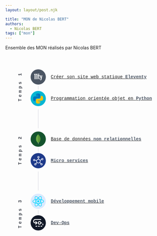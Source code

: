 ```yaml
---
layout: layout/post.njk

title: "MON de Nicolas BERT"
authors:
  - Nicolas BERT
tags: ["mon"]
---
```


<!-- début résumé -->

Ensemble des MON réalisés par Nicolas BERT

<!-- fin résumé -->

<div class="container">
        <div class="container-temps">
            <div>Temps 1</div>
            <div>Temps 2</div>
            <div>Temps 3</div>
        </div>
        <div class="container-mon">
            <div class="mon margin-top">
                <div class="icon eleventy">
                    <svg xmlns="http://www.w3.org/2000/svg" aria-hidden="true" focusable="false"
                        viewBox="0 0 15694 21860">
                        <path fill="#fff" stroke="#fff" stroke-miterlimit="10" stroke-width="280"
                            d="M5622 14101c-90 0-135-120-135-361V7789c0-115-23-169-70-162l-431 108c-79 7-118-72-118-237v-517c0-143 43-224 129-242l1422-366c11-3 27-5 48-5 79 0 118 84 118 253v7120c0 241-47 361-140 361zm3683 11c-144 0-268-10-374-30s-216-65-331-135-209-166-283-288-134-293-180-512-70-479-70-781V9604c0-72-20-108-59-108h-334c-90 0-135-86-135-258v-291c0-176 45-264 135-264h334c39 0 59-48 59-145l97-2095c11-190 57-285 140-285h539c90 0 135 95 135 285v2095c0 97 21 145 65 145h687c90 0 135 88 135 264v291c0 172-45 258-135 258h-689c-25 0-42 6-51 19-9 12-13 42-13 89v2779c0 208 13 382 40 520s66 240 118 304 104 108 156 129c52 22 116 32 191 32h382c97 0 145 67 145 199v323c0 147-52 221-156 221zm2067 646c82 0 154-67 215-202s92-326 92-574c0-58-36-257-108-598l-1056-4389c-7-50-11-90-11-119 0-129 27-194 81-194h652c50 0 91 17 124 51s58 103 75 207l700 3705c14 43 23 65 27 65 14 0 22-20 22-59l549-3695c14-108 37-180 67-218s69-57 116-57h452c61 0 92 70 92 210 0 32-4 74-11 124l-959 4993c-75 413-158 729-248 948s-190 368-302 447a776 776 0 01-442 124h-54c-291 0-488-77-592-232-29-32-43-115-43-248 0-266 43-399 129-399 7 0 72 18 194 54 124 38 203 56 239 56zm-8460-647c-90 0-135-120-135-361V7799c0-115-23-169-70-162l-431 108c-79 7-118-72-118-237v-517c0-143 43-224 129-242l1423-367c11-3 27-5 48-5 79 0 118 84 118 253v7120c0 241-47 361-140 361z" />
                    </svg>
                </div>
                <span class="link"></span>
                <a href="./mes-mon/statique-eleventy">
                    Créer son site web statique
                    <span class="bold">Eleventy</span>
                </a>
            </div>
            <div class="mon margin-bottom">
                <div class="icon python">
                    <svg xmlns="http://www.w3.org/2000/svg" x="0px" y="0px" width="48" height="48"
                        viewBox="0 0 48 48" style=" fill:#000000;">
                        <path fill="#0277BD"
                            d="M24.047,5c-1.555,0.005-2.633,0.142-3.936,0.367c-3.848,0.67-4.549,2.077-4.549,4.67V14h9v2H15.22h-4.35c-2.636,0-4.943,1.242-5.674,4.219c-0.826,3.417-0.863,5.557,0,9.125C5.851,32.005,7.294,34,9.931,34h3.632v-5.104c0-2.966,2.686-5.896,5.764-5.896h7.236c2.523,0,5-1.862,5-4.377v-8.586c0-2.439-1.759-4.263-4.218-4.672C27.406,5.359,25.589,4.994,24.047,5z M19.063,9c0.821,0,1.5,0.677,1.5,1.502c0,0.833-0.679,1.498-1.5,1.498c-0.837,0-1.5-0.664-1.5-1.498C17.563,9.68,18.226,9,19.063,9z">
                        </path>
                        <path fill="#FFC107"
                            d="M23.078,43c1.555-0.005,2.633-0.142,3.936-0.367c3.848-0.67,4.549-2.077,4.549-4.67V34h-9v-2h9.343h4.35c2.636,0,4.943-1.242,5.674-4.219c0.826-3.417,0.863-5.557,0-9.125C41.274,15.995,39.831,14,37.194,14h-3.632v5.104c0,2.966-2.686,5.896-5.764,5.896h-7.236c-2.523,0-5,1.862-5,4.377v8.586c0,2.439,1.759,4.263,4.218,4.672C19.719,42.641,21.536,43.006,23.078,43z M28.063,39c-0.821,0-1.5-0.677-1.5-1.502c0-0.833,0.679-1.498,1.5-1.498c0.837,0,1.5,0.664,1.5,1.498C29.563,38.32,28.899,39,28.063,39z">
                        </path>
                    </svg>
                </div>
                <span class="link"></span>
                <a href="./mes-mon/poo-python">
                    Programmation orientée objet en
                    <span class="bold">Python</span>
                </a>
            </div>
            <div class="mon margin-top">
                <div class="icon mongo">
                    <svg xmlns="http://www.w3.org/2000/svg" width="64" height="64" viewBox="0 0 32 32">
                        <path
                            d="M15.9.087l.854 1.604c.192.296.4.558.645.802.715.715 1.394 1.464 2.004 2.266 1.447 1.9 2.423 4.01 3.12 6.292.418 1.394.645 2.824.662 4.27.07 4.323-1.412 8.035-4.4 11.12-.488.488-1.01.94-1.57 1.342-.296 0-.436-.227-.558-.436-.227-.383-.366-.82-.436-1.255-.105-.523-.174-1.046-.14-1.586v-.244C16.057 24.21 15.796.21 15.9.087z"
                            fill="#599636" />
                        <path
                            d="M15.9.034c-.035-.07-.07-.017-.105.017.017.35-.105.662-.296.96-.21.296-.488.523-.767.767-1.55 1.342-2.77 2.963-3.747 4.776-1.3 2.44-1.97 5.055-2.16 7.808-.087.993.314 4.497.627 5.508.854 2.684 2.388 4.933 4.375 6.885.488.47 1.01.906 1.55 1.325.157 0 .174-.14.21-.244a4.78 4.78 0 0 0 .157-.68l.35-2.614L15.9.034z"
                            fill="#6cac48" />
                        <path
                            d="M16.754 28.845c.035-.4.227-.732.436-1.063-.21-.087-.366-.26-.488-.453-.105-.174-.192-.383-.26-.575-.244-.732-.296-1.5-.366-2.248v-.453c-.087.07-.105.662-.105.75a17.37 17.37 0 0 1-.314 2.353c-.052.314-.087.627-.28.906 0 .035 0 .07.017.122.314.924.4 1.865.453 2.824v.35c0 .418-.017.33.33.47.14.052.296.07.436.174.105 0 .122-.087.122-.157l-.052-.575v-1.604c-.017-.28.035-.558.07-.82z"
                            fill="#c2bfbf" />
                    </svg>
                </div>
                <span class="link"></span>
                <a href="./mes-mon/bdd-sql">
                    Base de données
                    <span class="bold">non relationnelles</span>
                </a>
            </div>
            <div class="mon margin-bottom">
                <div class="icon micro">
                    <svg fill="white" version="1.1" xmlns="http://www.w3.org/2000/svg"
                        viewBox="0 0 226.99 226.99" xmlns:xlink="http://www.w3.org/1999/xlink"
                        enable-background="new 0 0 226.99 226.99">
                        <g>
                            <path
                                d="m224.248,67.252c-2.908-5.432-7.757-9.405-13.654-11.189-5.897-1.785-12.136-1.165-17.567,1.743-5.431,2.909-9.405,7.758-11.189,13.655-1.189,3.928-1.286,8.004-0.376,11.895l-24.905,13.336c-7.575-10.635-19.383-18.044-32.95-19.751v-21.253c9.818-2.648 17.065-11.626 17.065-22.269 0-12.718-10.347-23.065-23.065-23.065s-23.066,10.347-23.066,23.066c0,10.643 7.248,19.621 17.065,22.269v21.251c-17.328,2.181-31.795,13.664-38.223,29.284l-27.257-7.344c0.006-3.997-1.012-7.945-3.06-11.502-3.073-5.34-8.042-9.164-13.99-10.767-12.284-3.31-24.963,3.991-28.272,16.271-1.603,5.949-0.793,12.166 2.28,17.505s8.042,9.164 13.99,10.767c1.997,0.538 4.023,0.804 6.038,0.804 3.985,0 7.92-1.043 11.468-3.084 3.557-2.047 6.421-4.948 8.424-8.407l27.258,7.345c-0.294,2.141-0.459,4.322-0.459,6.543 0,11.021 3.759,21.175 10.049,29.27l-19.985,19.985c-8.814-5.064-20.274-3.859-27.798,3.663-8.993,8.993-8.993,23.626 0,32.62 4.497,4.497 10.403,6.745 16.31,6.745 5.906,0 11.813-2.248 16.31-6.745 7.523-7.524 8.728-18.984 3.663-27.797l19.985-19.985c8.095,6.29 18.248,10.049 29.27,10.049s21.175-3.759 29.27-10.049l19.985,19.985c-5.064,8.814-3.86,20.274 3.663,27.797 4.497,4.497 10.403,6.745 16.31,6.745 5.907,0 11.813-2.249 16.31-6.745 8.993-8.993 8.993-23.626 0-32.62-7.523-7.523-18.984-8.727-27.797-3.663l-19.985-19.985c6.29-8.095 10.049-18.248 10.049-29.27 0-6.021-1.13-11.781-3.171-17.093l24.887-13.326c2.734,2.915 6.18,5.093 10.109,6.282 2.208,0.668 4.465,0.999 6.709,0.999 3.748,0 7.461-0.924 10.858-2.743 5.432-2.908 9.405-7.757 11.189-13.654s1.163-12.137-1.745-17.568zm-15.111,20.642c-2.605,1.396-5.598,1.693-8.427,0.836-2.829-0.855-5.155-2.762-6.55-5.368-1.396-2.605-1.692-5.599-0.836-8.428 0.855-2.829 2.762-5.155 5.368-6.55 1.63-0.873 3.411-1.316 5.209-1.316 1.076,0 2.159,0.159 3.218,0.479 2.829,0.855 5.155,2.762 6.55,5.368 1.396,2.605 1.692,5.598 0.836,8.427-0.855,2.831-2.762,5.157-5.368,6.552zm-55.727,36.46c0,19.742-16.062,35.804-35.804,35.804s-35.804-16.062-35.804-35.804 16.062-35.804 35.804-35.804 35.804,16.062 35.804,35.804zm-46.869-90.934c0-6.102 4.964-11.065 11.065-11.065s11.065,4.964 11.065,11.065c0,6.101-4.964,11.065-11.065,11.065s-11.065-4.964-11.065-11.065zm-86.345,76.147c-2.854-0.769-5.237-2.604-6.711-5.165-1.475-2.562-1.863-5.544-1.094-8.398 1.587-5.892 7.672-9.393 13.563-7.806 2.854,0.769 5.237,2.603 6.712,5.165 1.474,2.562 1.862,5.544 1.093,8.398-1.587,5.892-7.67,9.393-13.563,7.806zm36.007,91.839c-4.313,4.314-11.334,4.314-15.649,0-4.314-4.314-4.314-11.334 0-15.649 2.157-2.157 4.991-3.235 7.825-3.235 2.833,0 5.667,1.079 7.824,3.235 4.314,4.315 4.314,11.335 0,15.649zm138.455-15.649c4.314,4.314 4.314,11.334 0,15.649-4.313,4.314-11.334,4.314-15.649,0-4.314-4.314-4.314-11.334 0-15.649 2.157-2.157 4.991-3.235 7.825-3.235 2.833,0 5.667,1.078 7.824,3.235z" />
                        </g>
                    </svg>
                </div>
                <span class="link"></span>
                <a href="./mes-mon/micro-services">
                    <span class="bold">Micro services</span>
                </a>
            </div>
            <div class="mon margin-top">
                <div class="icon mobile">
                    <svg xmlns="http://www.w3.org/2000/svg" xmlns:xlink="http://www.w3.org/1999/xlink"
                        width="256px" height="256px" viewBox="0 -14 256 256" version="1.1" preserveAspectRatio="xMidYMid">
                        <g>
                            <path
                                d="M210.483381,73.8236374 C207.827698,72.9095503 205.075867,72.0446761 202.24247,71.2267368 C202.708172,69.3261098 203.135596,67.4500894 203.515631,65.6059664 C209.753843,35.3248922 205.675082,10.9302478 191.747328,2.89849283 C178.392359,-4.80289661 156.551327,3.22703567 134.492936,22.4237776 C132.371761,24.2697233 130.244662,26.2241201 128.118477,28.2723861 C126.701777,26.917204 125.287358,25.6075897 123.876584,24.3549348 C100.758745,3.82852863 77.5866802,-4.82157937 63.6725966,3.23341515 C50.3303869,10.9571328 46.3792156,33.8904224 51.9945178,62.5880206 C52.5367729,65.3599011 53.1706189,68.1905639 53.8873982,71.068617 C50.6078941,71.9995641 47.4418534,72.9920277 44.4125156,74.0478303 C17.3093297,83.497195 0,98.3066828 0,113.667995 C0,129.533287 18.5815786,145.446423 46.8116526,155.095373 C49.0394553,155.856809 51.3511025,156.576778 53.7333796,157.260293 C52.9600965,160.37302 52.2875179,163.423318 51.7229345,166.398431 C46.3687351,194.597975 50.5500231,216.989464 63.8566899,224.664425 C77.6012619,232.590464 100.66852,224.443422 123.130185,204.809231 C124.905501,203.257196 126.687196,201.611293 128.472081,199.886102 C130.785552,202.113904 133.095375,204.222319 135.392897,206.199955 C157.14963,224.922338 178.637969,232.482469 191.932332,224.786092 C205.663234,216.837268 210.125675,192.78347 204.332202,163.5181 C203.88974,161.283006 203.374826,158.99961 202.796573,156.675661 C204.416503,156.196743 206.006814,155.702335 207.557482,155.188332 C236.905331,145.46465 256,129.745175 256,113.667995 C256,98.2510906 238.132466,83.3418093 210.483381,73.8236374 L210.483381,73.8236374 Z M204.118035,144.807565 C202.718197,145.270987 201.281904,145.718918 199.818271,146.153177 C196.578411,135.896354 192.205739,124.989735 186.854729,113.72131 C191.961041,102.721277 196.164656,91.9540963 199.313837,81.7638014 C201.93261,82.5215915 204.474374,83.3208483 206.923636,84.1643056 C230.613348,92.3195488 245.063763,104.377206 245.063763,113.667995 C245.063763,123.564379 229.457753,136.411268 204.118035,144.807565 L204.118035,144.807565 Z M193.603754,165.642007 C196.165567,178.582766 196.531475,190.282717 194.834536,199.429057 C193.309843,207.64764 190.243595,213.12715 186.452366,215.321689 C178.384612,219.991462 161.131788,213.921395 142.525146,197.909832 C140.392124,196.074366 138.243609,194.114502 136.088259,192.040261 C143.301619,184.151133 150.510878,174.979732 157.54698,164.793993 C169.922699,163.695814 181.614905,161.900447 192.218042,159.449363 C192.740247,161.555956 193.204126,163.621993 193.603754,165.642007 L193.603754,165.642007 Z M87.2761866,214.514686 C79.3938934,217.298414 73.1160375,217.378157 69.3211631,215.189998 C61.2461189,210.532528 57.8891498,192.554265 62.4682434,168.438039 C62.9927272,165.676183 63.6170041,162.839142 64.3365173,159.939216 C74.8234575,162.258154 86.4299951,163.926841 98.8353334,164.932519 C105.918826,174.899534 113.336329,184.06091 120.811247,192.08264 C119.178102,193.65928 117.551336,195.16028 115.933685,196.574699 C106.001303,205.256705 96.0479605,211.41654 87.2761866,214.514686 L87.2761866,214.514686 Z M50.3486141,144.746959 C37.8658105,140.48046 27.5570398,134.935332 20.4908634,128.884403 C14.1414664,123.446815 10.9357817,118.048415 10.9357817,113.667995 C10.9357817,104.34622 24.8334611,92.4562517 48.0123604,84.3748281 C50.8247961,83.3942121 53.7689223,82.4701001 56.8242337,81.6020363 C60.0276398,92.0224477 64.229889,102.917218 69.3011135,113.93411 C64.1642716,125.11459 59.9023288,136.182975 56.6674809,146.725506 C54.489347,146.099407 52.3791089,145.440499 50.3486141,144.746959 L50.3486141,144.746959 Z M62.7270678,60.4878073 C57.9160346,35.9004118 61.1112387,17.3525532 69.1516515,12.6982729 C77.7160924,7.74005624 96.6544653,14.8094222 116.614922,32.5329619 C117.890816,33.6657739 119.171723,34.8514442 120.456275,36.0781256 C113.018267,44.0647686 105.66866,53.1573386 98.6480514,63.0655695 C86.6081646,64.1815215 75.0831931,65.9741531 64.4868907,68.3746571 C63.8206914,65.6948233 63.2305903,63.0619242 62.7270678,60.4878073 L62.7270678,60.4878073 Z M173.153901,87.7550367 C170.620796,83.3796304 168.020249,79.1076627 165.369124,74.9523483 C173.537126,75.9849113 181.362914,77.3555864 188.712066,79.0329319 C186.505679,86.1041206 183.755673,93.4974728 180.518546,101.076741 C178.196419,96.6680702 175.740322,92.2229454 173.153901,87.7550367 L173.153901,87.7550367 Z M128.122121,43.8938899 C133.166461,49.3588189 138.218091,55.4603279 143.186789,62.0803968 C138.179814,61.8439007 133.110868,61.720868 128.000001,61.720868 C122.937434,61.720868 117.905854,61.8411667 112.929865,62.0735617 C117.903575,55.515009 122.99895,49.4217021 128.122121,43.8938899 L128.122121,43.8938899 Z M82.8018984,87.830679 C80.2715265,92.2183886 77.8609975,96.6393627 75.5753239,101.068539 C72.3906004,93.5156998 69.6661103,86.0886276 67.440586,78.9171899 C74.7446255,77.2826781 82.5335049,75.9461789 90.6495601,74.9332099 C87.9610684,79.1268011 85.3391054,83.4302106 82.8018984,87.8297677 L82.8018984,87.830679 L82.8018984,87.830679 Z M90.8833221,153.182899 C82.4979621,152.247395 74.5919739,150.979704 67.289757,149.390303 C69.5508242,142.09082 72.3354636,134.505173 75.5876271,126.789657 C77.8792246,131.215644 80.2993228,135.638441 82.8451877,140.03572 L82.8456433,140.03572 C85.4388987,144.515476 88.1255676,148.90364 90.8833221,153.182899 L90.8833221,153.182899 Z M128.424691,184.213105 C123.24137,178.620587 118.071264,172.434323 113.021912,165.780078 C117.923624,165.972373 122.921029,166.0708 128.000001,166.0708 C133.217953,166.0708 138.376211,165.953235 143.45336,165.727219 C138.468257,172.501308 133.434855,178.697141 128.424691,184.213105 L128.424691,184.213105 Z M180.622896,126.396409 C184.044571,134.195313 186.929004,141.741317 189.219234,148.9164 C181.796719,150.609693 173.782736,151.973534 165.339049,152.986959 C167.996555,148.775595 170.619884,144.430263 173.197646,139.960532 C175.805484,135.438399 178.28163,130.90943 180.622896,126.396409 L180.622896,126.396409 Z M163.724586,134.496971 C159.722835,141.435557 155.614455,148.059271 151.443648,154.311611 C143.847063,154.854776 135.998946,155.134562 128.000001,155.134562 C120.033408,155.134562 112.284171,154.887129 104.822013,154.402745 C100.48306,148.068386 96.285368,141.425078 92.3091341,134.556664 L92.3100455,134.556664 C88.3442923,127.706935 84.6943232,120.799333 81.3870228,113.930466 C84.6934118,107.045648 88.3338117,100.130301 92.276781,93.292874 L92.2758697,93.294241 C96.2293193,86.4385872 100.390102,79.8276317 104.688954,73.5329157 C112.302398,72.9573964 120.109505,72.6571055 127.999545,72.6571055 L128.000001,72.6571055 C135.925583,72.6571055 143.742714,72.9596746 151.353879,73.5402067 C155.587114,79.7888993 159.719645,86.3784378 163.688588,93.2350031 C167.702644,100.168578 171.389978,107.037901 174.724618,113.77508 C171.400003,120.627999 167.720871,127.566587 163.724586,134.496971 L163.724586,134.496971 Z M186.284677,12.3729198 C194.857321,17.3165548 198.191049,37.2542268 192.804953,63.3986692 C192.461372,65.0669011 192.074504,66.7661189 191.654369,68.4881206 C181.03346,66.0374921 169.500286,64.2138746 157.425315,63.0810626 C150.391035,53.0639249 143.101577,43.9572289 135.784778,36.073113 C137.751934,34.1806885 139.716356,32.3762092 141.672575,30.673346 C160.572216,14.2257007 178.236518,7.73185406 186.284677,12.3729198 L186.284677,12.3729198 Z M128.000001,90.8080696 C140.624975,90.8080696 150.859926,101.042565 150.859926,113.667995 C150.859926,126.292969 140.624975,136.527922 128.000001,136.527922 C115.375026,136.527922 105.140075,126.292969 105.140075,113.667995 C105.140075,101.042565 115.375026,90.8080696 128.000001,90.8080696 L128.000001,90.8080696 Z"
                                fill="#00D8FF" />
                        </g>
                    </svg>
                </div>
                <span class="link"></span>
                <a href="./mes-mon/dev-mobile">
                    <span class="bold">Développement mobile</span>
                </a>
            </div>
            <div class="mon margin-bottom">
                <div class="icon ops">
                    <svg fill="white" xmlns="http://www.w3.org/2000/svg"
                        xmlns:xlink="http://www.w3.org/1999/xlink" version="1.1" id="Layer_1" x="0px" y="0px"
                        viewBox="0 0 512.004 512.004" style="enable-background:new 0 0 512.004 512.004;"
                        xml:space="preserve">
                        <g>
                            <g>
                                <g>
                                    <path
                                        d="M209.74,267.847c0.203-0.304,0.379-0.619,0.565-0.931c0.171-0.286,0.35-0.565,0.507-0.859     c0.17-0.318,0.314-0.645,0.467-0.97c0.145-0.306,0.298-0.608,0.428-0.922c0.13-0.315,0.236-0.637,0.35-0.957     c0.121-0.337,0.25-0.669,0.354-1.013c0.097-0.32,0.168-0.645,0.249-0.969c0.089-0.351,0.187-0.698,0.258-1.056     c0.074-0.375,0.118-0.753,0.172-1.13c0.044-0.311,0.104-0.618,0.135-0.933c0.138-1.4,0.138-2.811,0-4.211     c-0.031-0.315-0.09-0.622-0.135-0.933c-0.054-0.377-0.098-0.755-0.172-1.13c-0.071-0.358-0.169-0.705-0.258-1.056     c-0.081-0.323-0.152-0.649-0.249-0.969c-0.104-0.344-0.233-0.677-0.354-1.013c-0.115-0.32-0.22-0.642-0.35-0.957     c-0.13-0.314-0.283-0.616-0.428-0.922c-0.153-0.325-0.297-0.652-0.467-0.97c-0.157-0.294-0.337-0.573-0.507-0.859     c-0.186-0.312-0.362-0.627-0.565-0.931c-0.211-0.316-0.447-0.613-0.674-0.917c-0.19-0.253-0.365-0.513-0.568-0.759     c-0.446-0.544-0.916-1.067-1.413-1.563l-64-64c-8.331-8.331-21.839-8.331-30.17,0s-8.331,21.839,0,30.17l27.582,27.582h-33.83     c-35.343,0-64-28.657-64-64s28.657-64,64-64H384c11.782,0,21.333-9.551,21.333-21.333c0-11.782-9.551-21.333-21.333-21.333     H106.667C47.759,64.002,0,111.761,0,170.669s47.759,106.667,106.667,106.667h33.83l-27.582,27.582     c-8.331,8.331-8.331,21.839,0,30.17s21.839,8.331,30.17,0l64-64c0.497-0.497,0.967-1.02,1.413-1.563     c0.202-0.246,0.378-0.506,0.568-0.759C209.293,268.461,209.529,268.163,209.74,267.847z" />
                                    <path
                                        d="M182.852,405.335h-42.667c-11.797,0-21.333,9.536-21.333,21.333s9.536,21.333,21.333,21.333h42.667     c11.797,0,21.333-9.536,21.333-21.333S194.65,405.335,182.852,405.335z" />
                                    <path
                                        d="M310.852,405.335h-42.667c-11.797,0-21.333,9.536-21.333,21.333s9.536,21.333,21.333,21.333h42.667     c11.797,0,21.333-9.536,21.333-21.333S322.65,405.335,310.852,405.335z" />
                                    <path
                                        d="M429.828,400.471c-7.765,3.243-16.021,4.864-24.491,4.864h-9.152c-11.797,0-21.333,9.536-21.333,21.333     s9.536,21.333,21.333,21.333h9.152c14.101,0,27.84-2.731,40.832-8.107c10.88-4.501,16.043-16.981,11.541-27.883     C453.21,401.133,440.644,395.991,429.828,400.471z" />
                                    <path
                                        d="M506.586,307.693c-3.733-11.2-15.808-17.216-26.965-13.547c-11.179,3.712-17.237,15.787-13.547,26.965     c2.176,6.485,3.264,13.312,3.264,20.224c0,3.904-0.363,7.701-1.003,11.435c-2.069,11.605,5.675,22.699,17.259,24.725     c1.28,0.235,2.539,0.341,3.755,0.341c10.155,0,19.157-7.275,20.992-17.6c1.088-6.229,1.664-12.587,1.664-18.901     C512.004,329.837,510.17,318.53,506.586,307.693z" />
                                    <path
                                        d="M320,341.335c39.765,0,73.173-27.193,82.645-64h2.692c5.355,0,10.688,0.661,15.872,1.984     c1.749,0.427,3.52,0.64,5.248,0.64c9.515,0,18.219-6.443,20.672-16.107c2.88-11.413-4.053-23.019-15.467-25.92     c-8.576-2.155-17.451-3.264-26.325-3.264h-2.692c-9.472-36.807-42.88-64-82.645-64c-47.131,0-85.333,38.202-85.333,85.333     S272.869,341.335,320,341.335z M320,213.335c23.567,0,42.667,19.099,42.667,42.667S343.567,298.669,320,298.669     s-42.667-19.099-42.667-42.667S296.433,213.335,320,213.335z" />
                                </g>
                            </g>
                        </g>
                    </svg>
                </div>
                <a href="./mes-mon/dev-ops">
                    <span class="bold">Dev-Ops</span>
                </a>
            </div>
        </div>
  </div>

  <style>
    .container {
    display:flex;
    align-items: strech;
    flex-direction: row;
    font-family: 'Courier New', Courier, monospace;
}

.container-temps {
    display: flex;
    flex-direction: column;
    align-items: center;
    justify-content: space-around;
    margin-right: -30px;
}
.container-temps > div {
    transform: rotate(-90deg);
    font-weight: 700;
    letter-spacing: 5px;
    color: rgb(64, 68, 77)
}

.container-mon {
    display: flex;
    flex-direction: column;
    gap: 20px;
    margin: 16px;
}

.margin-top {
    margin-top: 30px;
}
.margin-bottom {
    margin-bottom: 30px;
}

.mon {
    display: flex;
    align-items: center;
    gap: 16px;
    color: rgb(107 114 128);
    position: relative;
}

.icon{
    width: 48px;
    height: 48px;
    border-radius: 9999px;
    display: flex;
    align-items: center;
    justify-content: center;
}
svg {
    aspect-ratio:  1/1;
}

.link {
    position: absolute;
    margin-left: -1px;
    background-color: rgb(229 231 235);
    width: 2px;
}
.margin-top > .link {
    top: 52px;
    left: 24px;
    height: 12px;
}
.margin-bottom > .link {
    top: 58px;
    left: 24px;
    height: 60px;
}

.bold {
    font-weight: 700;
    color: rgb(75 85 99);
}

.eleventy {
    background-color: rgb(75 85 99);
}
.eleventy > svg {
    width: 48px;
}

.python {
    background-color: rgb(6 182 212);
}
.python > svg {
    width: 40px;
}

.mongo {
    background-color: rgb(20 83 45);
}
.mongo > svg {
    width: 32px;
}

.micro {
    background-color: rgb(30 58 138);
}
.micro > svg {
    width: 32px;
}

.mobile {
    background-color: rgb(219 234 254);
}
.mobile > svg {
    width: 36px;
}

.ops {
    background-color: rgb(17 24 39);
}
.ops > svg {
    width: 32px;
}

  </style>
